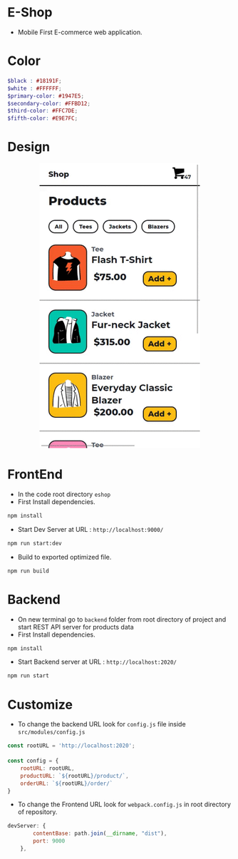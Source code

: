 # E-Shop

- Mobile First E-commerce web application.

# Color

```scss
$black : #18191F;
$white : #FFFFFF;
$primary-color: #1947E5;
$secondary-color: #FFBD12;
$third-color: #FFC7DE;
$fifth-color: #E9E7FC;
```
# Design 

<p align="center">
  <img alt="EShop Demo" src="screens/screencast.gif">
</p>


# FrontEnd 

- In the code root directory `eshop`
- First Install dependencies.

```bash
npm install
```

- Start Dev Server at URL : `http://localhost:9000/`

```bash
npm run start:dev
```

- Build to exported optimized file. 

```bash
npm run build
```

# Backend

- On new terminal go to `backend` folder from root directory of project and start REST API server for products data
- First Install dependencies.

```bash
npm install
```
- Start Backend server at URL : `http://localhost:2020/`


```bash
npm run start
```

# Customize

- To change the backend URL look for `config.js` file inside `src/modules/config.js`

```js
const rootURL = 'http://localhost:2020';

const config = {
    rootURL: rootURL,
    productURL: `${rootURL}/product/`,
    orderURL: `${rootURL}/order/`
}

```
- To change the Frontend URL look for `webpack.config.js` in root directory of repository.

```js
devServer: {
        contentBase: path.join(__dirname, "dist"),
        port: 9000
    },
```

